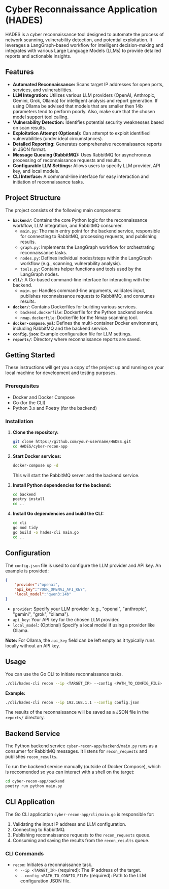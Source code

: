 # Cyber Reconnaissance Application (HADES)

HADES is a cyber reconnaissance tool designed to automate the process of network scanning, vulnerability detection, and potential exploitation. It leverages a LangGraph-based workflow for intelligent decision-making and integrates with various Large Language Models (LLMs) to provide detailed reports and actionable insights.

## Features

*   **Automated Reconnaissance:** Scans target IP addresses for open ports, services, and vulnerabilities.
*   **LLM Integration:** Utilizes various LLM providers (OpenAI, Anthropic, Gemini, Grok, Ollama) for intelligent analysis and report generation. If using Ollama be advised that models that are smaller then 14b parameters tend to perform poorly. Also, make sure that the chosen model support tool calling. 
*   **Vulnerability Detection:** Identifies potential security weaknesses based on scan results.
*   **Exploitation Attempt (Optional):** Can attempt to exploit identified vulnerabilities (under ideal circumstances).
*   **Detailed Reporting:** Generates comprehensive reconnaissance reports in JSON format.
*   **Message Queuing (RabbitMQ):** Uses RabbitMQ for asynchronous processing of reconnaissance requests and results.
*   **Configurable LLM Settings:** Allows users to specify LLM provider, API key, and local models.
*   **CLI Interface:** A command-line interface for easy interaction and initiation of reconnaissance tasks.

## Project Structure

The project consists of the following main components:

*   **`backend/`**: Contains the core Python logic for the reconnaissance workflow, LLM integration, and RabbitMQ consumer.
    *   `main.py`: The main entry point for the backend service, responsible for connecting to RabbitMQ, processing requests, and publishing results.
    *   `graph.py`: Implements the LangGraph workflow for orchestrating reconnaissance tasks.
    *   `nodes.py`: Defines individual nodes/steps within the LangGraph workflow (e.g., scanning, vulnerability analysis).
    *   `tools.py`: Contains helper functions and tools used by the LangGraph nodes.
*   **`cli/`**: A Go-based command-line interface for interacting with the backend.
    *   `main.go`: Handles command-line arguments, validates input, publishes reconnaissance requests to RabbitMQ, and consumes results.
*   **`docker/`**: Contains Dockerfiles for building various services.
    *   `backend.dockerfile`: Dockerfile for the Python backend service.
    *   `nmap.dockerfile`: Dockerfile for the Nmap scanning tool.
*   **`docker-compose.yml`**: Defines the multi-container Docker environment, including RabbitMQ and the backend service.
*   **`config.json`**: Example configuration file for LLM settings.
*   **`reports/`**: Directory where reconnaissance reports are saved.

## Getting Started

These instructions will get you a copy of the project up and running on your local machine for development and testing purposes.

### Prerequisites

*   Docker and Docker Compose
*   Go (for the CLI)
*   Python 3.x and Poetry (for the backend)

### Installation

1.  **Clone the repository:**

    ```bash
    git clone https://github.com/your-username/HADES.git
    cd HADES/cyber-recon-app
    ```

2.  **Start Docker services:**

    ```bash
    docker-compose up -d
    ```

    This will start the RabbitMQ server and the backend service.

3.  **Install Python dependencies for the backend:**

    ```bash
    cd backend
    poetry install
    cd ..
    ```

4.  **Install Go dependencies and build the CLI:**

    ```bash
    cd cli
    go mod tidy
    go build -o hades-cli main.go
    cd ..
    ```

## Configuration

The `config.json` file is used to configure the LLM provider and API key. An example is provided:

```json
{
    "provider":"openai",
    "api_key":"YOUR_OPENAI_API_KEY",
    "local_model":"qwen3:14b"
}
```

*   `provider`: Specify your LLM provider (e.g., "openai", "anthropic", "gemini", "grok", "ollama").
*   `api_key`: Your API key for the chosen LLM provider.
*   `local_model`: (Optional) Specify a local model if using a provider like Ollama.

**Note:** For Ollama, the `api_key` field can be left empty as it typically runs locally without an API key.

## Usage

You can use the Go CLI to initiate reconnaissance tasks.

```bash
./cli/hades-cli recon --ip <TARGET_IP> --config <PATH_TO_CONFIG_FILE>
```

**Example:**

```bash
./cli/hades-cli recon --ip 192.168.1.1 --config config.json
```

The results of the reconnaissance will be saved as a JSON file in the `reports/` directory.

## Backend Service

The Python backend service `cyber-recon-app/backend/main.py` runs as a consumer for RabbitMQ messages. It listens for `recon_requests` and publishes `recon_results`.

To run the backend service manually (outside of Docker Compose), which is reccomended so you can interact with a shell on the target:

```bash
cd cyber-recon-app/backend
poetry run python main.py
```

## CLI Application

The Go CLI application `cyber-recon-app/cli/main.go` is responsible for:

1.  Validating the input IP address and LLM configuration.
2.  Connecting to RabbitMQ.
3.  Publishing reconnaissance requests to the `recon_requests` queue.
4.  Consuming and saving the results from the `recon_results` queue.

### CLI Commands

*   `recon`: Initiates a reconnaissance task.
    *   `--ip <TARGET_IP>` (required): The IP address of the target.
    *   `--config <PATH_TO_CONFIG_FILE>` (required): Path to the LLM configuration JSON file.

